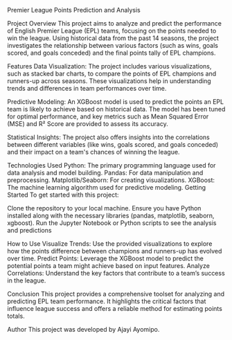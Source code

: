 Premier League Points Prediction and Analysis

Project Overview
This project aims to analyze and predict the performance of English Premier League (EPL) teams, focusing on the points needed to win the league. Using historical data from the past 14 seasons, the project investigates the relationship between various factors (such as wins, goals scored, and goals conceded) and the final points tally of EPL champions.

Features
Data Visualization: The project includes various visualizations, such as stacked bar charts, to compare the points of EPL champions and runners-up across seasons. These visualizations help in understanding trends and differences in team performances over time.

Predictive Modeling: An XGBoost model is used to predict the points an EPL team is likely to achieve based on historical data. The model has been tuned for optimal performance, and key metrics such as Mean Squared Error (MSE) and R² Score are provided to assess its accuracy.

Statistical Insights: The project also offers insights into the correlations between different variables (like wins, goals scored, and goals conceded) and their impact on a team's chances of winning the league.

Technologies Used
Python: The primary programming language used for data analysis and model building.
Pandas: For data manipulation and preprocessing.
Matplotlib/Seaborn: For creating visualizations.
XGBoost: The machine learning algorithm used for predictive modeling.
Getting Started
To get started with this project:

Clone the repository to your local machine.
Ensure you have Python installed along with the necessary libraries (pandas, matplotlib, seaborn, xgboost).
Run the Jupyter Notebook or Python scripts to see the analysis and predictions

How to Use
Visualize Trends: Use the provided visualizations to explore how the points difference between champions and runners-up has evolved over time.
Predict Points: Leverage the XGBoost model to predict the potential points a team might achieve based on input features.
Analyze Correlations: Understand the key factors that contribute to a team’s success in the league.

Conclusion
This project provides a comprehensive toolset for analyzing and predicting EPL team performance. It highlights the critical factors that influence league success and offers a reliable method for estimating points totals.

Author
This project was developed by Ajayi Ayomipo.
